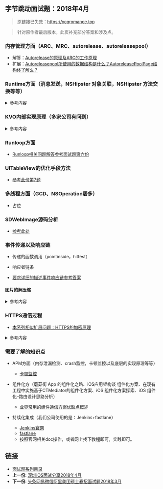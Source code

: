 
## 字节跳动面试题：2018年4月

> 原链接已失效：https://xcqromance.top

> 针对原作者最后版本，此页补充部分答案和涉及点。

###  内存管理方面（ARC、MRC、autorelease、autoreleasepool）
* 解答：[Autorelease的原理及ARC的工作原理](./03interview-iOS-3.md)
* 扩展：[Autoreleasepool所使用的数据结构是什么？AutoreleasePoolPage结构体了解么？](./21出一套iOS高级面试题2018年7月.md#iOS基础题)

### Runtime方面（消息发送，NSHipster 对象关联，NSHipster 方法交换等等）

<details>
<summary> 参考内容 </summary>

#### 消息发送

> 一个对象的方法像这样[obj foo]，编译器转成消息发送objc_msgSend(obj, foo)，Runtime时执行的流程是这样的：

- 首先，通过obj的isa指针找到它的 class ;
- 在 class 的 method list 找 foo ;
- 如果 class 中没到 foo，继续往它的 superclass 中找 ;
- 一旦找到 foo 这个函数，就去执行它的实现IMP 。


##### 三级转发

```
+ (BOOL)resolveInstanceMethod:(SEL)sel {
    return YES;//返回YES，进入下一步转发
}

- (id)forwardingTargetForSelector:(SEL)aSelector {
    return nil;//返回nil，进入下一步转发
}

- (NSMethodSignature *)methodSignatureForSelector:(SEL)aSelector {
    if ([NSStringFromSelector(aSelector) isEqualToString:@"foo"]) {
        return [NSMethodSignature signatureWithObjCTypes:"v@:"];//，进入forwardInvocation
    }
    
    return [super methodSignatureForSelector:aSelector];
}

- (void)forwardInvocation:(NSInvocation *)anInvocation {
    SEL sel = anInvocation.selector;

    Person *p = [Person new];
    if([p respondsToSelector:sel]) {
        [anInvocation invokeWithTarget:p];
    }
    else {
        [self doesNotRecognizeSelector:sel];
    }

}

```
#### 对象关联

> 关联对象(Objective-C Associated Objects)给分类增加属性

```
//关联对象
void objc_setAssociatedObject(id object, const void *key, id value, objc_AssociationPolicy policy)
//获取关联的对象
id objc_getAssociatedObject(id object, const void *key)
//移除关联的对象
void objc_removeAssociatedObjects(id object)

id object：被关联的对象
const void *key：关联的key，要求唯一
id value：关联的对象
objc_AssociationPolicy policy：内存管理的策略

```

#### 方法交换

- swizzling应该只在+load中完成。 在 Objective-C 的运行时中，每个类有两个方法都会自动调用。+load 是在一个类被初始装载时调用，+initialize 是在应用第一次调用该类的类方法或实例方法前调用的。两个方法都是可选的，并且只有在方法被实现的情况下才会被调用。

- swizzling应该只在dispatch_once 中完成,由于swizzling 改变了全局的状态，所以我们需要确保每个预防措施在运行时都是可用的。原子操作就是这样一个用于确保代码只会被执行一次的预防措施，就算是在不同的线程中也能确保代码只执行一次。Grand Central Dispatch 的 dispatch_once满足了所需要的需求，并且应该被当做使用swizzling 的初始化单例方法的标准。

```objc

+ (void)load {
    static dispatch_once_t onceToken;
    dispatch_once(&onceToken, ^{
        Class class = [self class];
        SEL originalSelector = @selector(viewDidLoad);
        SEL swizzledSelector = @selector(devViewDidLoad);
        
        Method originalMethod = class_getInstanceMethod(class,originalSelector);
        Method swizzledMethod = class_getInstanceMethod(class,swizzledSelector);
        
        //judge the method named  swizzledMethod is already existed.
        BOOL didAddMethod = class_addMethod(class, originalSelector, method_getImplementation(swizzledMethod), method_getTypeEncoding(swizzledMethod));
        // if swizzledMethod is already existed.
        if (didAddMethod) {
            class_replaceMethod(class, swizzledSelector, method_getImplementation(originalMethod), method_getTypeEncoding(originalMethod));
        }
        else {
            method_exchangeImplementations(originalMethod, swizzledMethod);
        }
    });
}
```


</details>

### KVO内部实现原理（多家公司有问到）

<details>
<summary> 参考内容 </summary>

> KVO是基于runtime机制实现的

- 当某个类的属性对象第一次被观察时，系统就会在运行期动态地创建该类的一个派生类，在这个派生类中重写基类中任何被观察属性的setter 方法。派生类在被重写的setter方法内实现真正的通知机制
- 如果原类为ClassName，那么生成的派生类名为NSKVONotifying_ClassName
- 每个类对象中都有一个isa指针指向当前类，当一个类对象的第一次被观察，那么系统会偷偷将isa指针指向动态生成的派生类，从而在给被监控属性赋值时执行的是派生类的setter方法
- 键值观察通知依赖于NSObject 的两个方法: willChangeValueForKey: 和 didChangevlueForKey:；在一个被观察属性发生改变之前， willChangeValueForKey:一定会被调用，这就 会记录旧的值。而当改变发生后，didChangeValueForKey:会被调用，继而 observeValueForKey:ofObject:change:context: 也会被调用。
- 补充：KVO的这套实现机制中苹果还偷偷重写了class方法，让我们误认为还是使用的当前类，从而达到隐藏生成的派生类

</details>

### Runloop方面
* [Runloop相关问题解答参考面试题第六份](./06iOS基础问题系列2017年.md)

### UITableView的优化手段方法 

* [参考此份第7题](./06iOS基础问题系列2017年.md)

###  多线程方面（GCD、NSOperation居多）

* 占位

###  SDWebImage源码分析
*  [参考此处](./02interview-iOS-2.md)

###  事件传递以及响应链

* 传递的函数调用（pointinside，hittest）

* 响应者链条

* [要求详细的描述事件响应链参考答案](./25小米百度bigo滴滴快手等iOS面试题2020年上.md#要求详细的描述事件响应链)

#### 图片的解压缩

<details>
<summary> 参考内容 </summary>
>  在主线程的下一个 run loop 到来时，Core Animation 提交了这个隐式的 transaction ，这个过程可能会对图片进行 copy 操作，而受图片是否字节对齐等因素的影响，这个 copy 操作可能会涉及以下部分或全部步骤：

> 在将磁盘中的图片渲染到屏幕之前，必须先要得到图片的原始像素数据，才能执行后续的绘制操作，这就是为什么需要对图片解压缩的原因

* 	分配内存缓冲区用于管理文件 IO 和解压缩操作；
* 	将文件数据从磁盘读到内存中；
* 	将压缩的图片数据解码成未压缩的位图形式，这是一个非常耗时的 CPU 操作；
	*  解压缩后的图片大小与原始文件大小之间没有任何关系，而只与图片的像素有关 
* 	最后 Core Animation 使用未压缩的位图数据渲染 UIImageView 的图层。
</details>


### HTTPS通信过程

- [本系列相似扩展问题：HTTPS的加密原理](./02interview-iOS-2.md)

<details>
<summary> 参考内容 </summary>

* 客户端发起SSL通信，报文中包含客户端支持的SSL的指定版本，加密组件列表(加密算法及密码长度)
* 服务端通过SSL通信，将SSL版本及加密算法版本中的一组发送至客户端.
* 服务端发送客户端Certificate报文，报文中包含公开密钥证书.
* 客户端验证证书的合法性(颁发证书的机构是否合法，证书中包含的网站地址是否与正在访问的地址一致等),如果证书受信任，则浏览器栏里面会显示一个小锁头，否则会给出证书不受信的提示;如果证书受信任，或者用户接受了不受信的证书，客户端会生成一个Pre-master secret的随机密码串，并且通过接受到公钥加密.
* 服务端会通过私钥解密出Pre-master sercret随机密码串，通过Pre-master sercret解密密发来的握手信息，并验证Hash是否与浏览器发来的一致.之后通过密码加密一段握手信息，发给客户端.
* 客户端解密并计算握手信息的Hash,如果与Server发来的Hash一致，此时握手过程结束，利用对称加密算法进行加密.

</details>

### 需要了解的知识点

* APM方面（内存泄漏检测、crash监控，卡顿监控以及底层的实现原理等等）
	* [卡顿监控](19新浪公司iOS面试题2019年6月.md)

* 组件化方（蘑菇街 App 的组件化之路、iOS应用架构谈 组件化方案、在现有工程中实施基于CTMediator的组件化方案、iOS 组件化方案探索、iOS 组件化–路由设计思路分析）
	* [业界常用的组件通信方案优缺点概述](https://github.com/DevDragonLi/ProtocolServiceKit#业界常用的组件通信方案)
* 持续化集成（我们公司使用的是：Jenkins+fastlane）
	* [Jenkins官网](https://www.jenkins.io)
	* [fastlane](https://docs.fastlane.tools)
	* 按照官网相关doc操作，或者网上找下教程即可，实践即可。

## 链接

- [面试题系列目录](../README.md)
- **上一份**: [深圳iOS面试分享2018年4月](07深圳iOS面试分享2018年4月.md)
- **下一份**: [头条网易微信阿里美团硕士春招面试题2018年3月](09头条网易微信阿里美团硕士春招面试题2018年3月.md)

